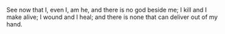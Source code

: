 See now that I, even I, am he, and there is no god beside me; I kill and I make alive; I wound and I heal; and there is none that can deliver out of my hand.
